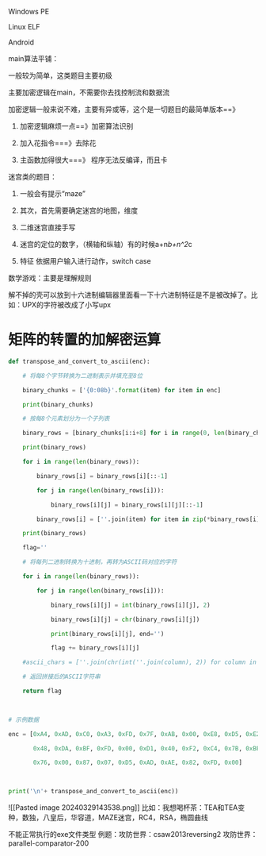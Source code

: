 Windows PE

Linux ELF

Android

main算法平铺：

一般较为简单，这类题目主要初级

主要加密逻辑在main，不需要你去找控制流和数据流

加密逻辑一般来说不难，主要有异或等，这个是一切题目的最简单版本==》

1. 加密逻辑麻烦一点==》加密算法识别
    
2. 加入花指令===》去除花
    
3. 主函数加得很大===》 程序无法反编译，而且卡
    

迷宫类的题目：

1. 一般会有提示“maze”
    
2. 其次，首先需要确定迷宫的地图，维度
    
3. 二维迷宫直接手写
    
4. 迷宫的定位的数字，（横轴和纵轴）有的时候a+n*b+n^2*c
    
5. 特征 依据用户输入进行动作，switch case
    

数学游戏：主要是理解规则

解不掉的壳可以放到十六进制编辑器里面看一下十六进制特征是不是被改掉了。比如：UPX的字符被改成了小写upx

# 矩阵的转置的加解密运算

```python
def transpose_and_convert_to_ascii(enc):

    # 将每8个字节转换为二进制表示并填充至8位

    binary_chunks = ['{0:08b}'.format(item) for item in enc]

    print(binary_chunks)

    # 按每8个元素划分为一个子列表

    binary_rows = [binary_chunks[i:i+8] for i in range(0, len(binary_chunks), 8)]

    print(binary_rows)

    for i in range(len(binary_rows)):

        binary_rows[i] = binary_rows[i][::-1]

        for j in range(len(binary_rows[i])):

            binary_rows[i][j] = binary_rows[i][j][::-1]

        binary_rows[i] = [''.join(item) for item in zip(*binary_rows[i])]

    print(binary_rows)

    flag=''

    # 将每列二进制转换为十进制，再转为ASCII码对应的字符

    for i in range(len(binary_rows)):

        for j in range(len(binary_rows[i])):

            binary_rows[i][j] = int(binary_rows[i][j], 2)

            binary_rows[i][j] = chr(binary_rows[i][j])

            print(binary_rows[i][j], end='')

            flag += binary_rows[i][j]

    #ascii_chars = [''.join(chr(int(''.join(column), 2)) for column in binary_rows)]

    # 返回拼接后的ASCII字符串

    return flag

  

# 示例数据

enc = [0xA4, 0xAD, 0xC0, 0xA3, 0xFD, 0x7F, 0xAB, 0x00, 0xE8, 0xD5, 0xE2,

       0x48, 0xDA, 0xBF, 0xFD, 0x00, 0xD1, 0x40, 0xF2, 0xC4, 0x7B, 0xBF,

       0x76, 0x00, 0x87, 0x07, 0xD5, 0xAD, 0xAE, 0x82, 0xFD, 0x00]

  

print('\n'+ transpose_and_convert_to_ascii(enc))
```


![[Pasted image 20240329143538.png]]
比如：我想喝杯茶：TEA和TEA变种，数独，八皇后，华容道，MAZE迷宫，RC4，RSA，椭圆曲线

不能正常执行的exe文件类型
例题：攻防世界：csaw2013reversing2
攻防世界：parallel-comparator-200


